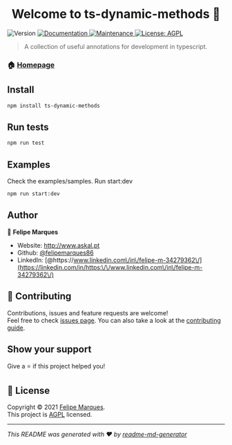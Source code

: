 <h1 align="center">Welcome to ts-dynamic-methods 👋</h1>
<p>
  <img alt="Version" src="https://img.shields.io/badge/version-0.0.1-blue.svg?cacheSeconds=2592000" />
  <a href="https://github.com/felipemarques86/ts-dynamic-methods#readme" target="_blank">
    <img alt="Documentation" src="https://img.shields.io/badge/documentation-yes-brightgreen.svg" />
  </a>
  <a href="https://github.com/felipemarques86/ts-dynamic-methods/graphs/commit-activity" target="_blank">
    <img alt="Maintenance" src="https://img.shields.io/badge/Maintained%3F-yes-green.svg" />
  </a>
  <a href="https://github.com/felipemarques86/ts-dynamic-methods/blob/master/LICENSE" target="_blank">
    <img alt="License: AGPL" src="https://img.shields.io/github/license/felipemarques86/ts-dynamic-methods" />
  </a>
</p>

> A collection of useful annotations for development in typescript.

### 🏠 [Homepage](https://github.com/felipemarques86/ts-dynamic-methods)

## Install

```sh
npm install ts-dynamic-methods
```

## Run tests

```sh
npm run test
```

## Examples
Check the examples/samples. Run start:dev 

```sh
npm run start:dev
```

## Author

👤 **Felipe Marques**

* Website: http://www.askal.pt
* Github: [@felipemarques86](https://github.com/felipemarques86)
* LinkedIn: [@https:\/\/www.linkedin.com\/in\/felipe-m-34279362\/](https://linkedin.com/in/https:\/\/www.linkedin.com\/in\/felipe-m-34279362\/)

## 🤝 Contributing

Contributions, issues and feature requests are welcome!<br />Feel free to check [issues page](https://github.com/felipemarques86/ts-dynamic-methods/issues). You can also take a look at the [contributing guide](https://github.com/felipemarques86/ts-dynamic-methods/blob/master/CONTRIBUTING.md).

## Show your support

Give a ⭐️ if this project helped you!

## 📝 License

Copyright © 2021 [Felipe Marques](https://github.com/felipemarques86).<br />
This project is [AGPL](https://github.com/felipemarques86/ts-dynamic-methods/blob/master/LICENSE) licensed.

***
_This README was generated with ❤️ by [readme-md-generator](https://github.com/kefranabg/readme-md-generator)_